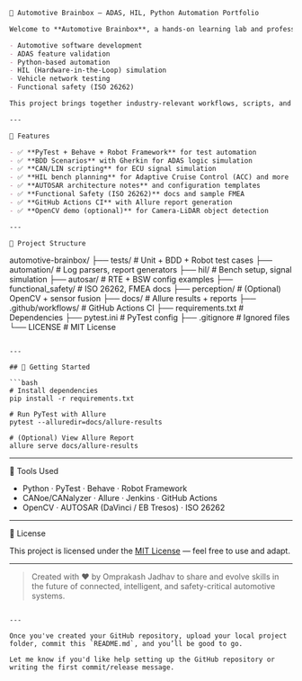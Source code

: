 ```markdown
🚗 Automotive Brainbox – ADAS, HIL, Python Automation Portfolio

Welcome to **Automotive Brainbox**, a hands-on learning lab and professional portfolio built to demonstrate real-world capabilities in:

- Automotive software development
- ADAS feature validation
- Python-based automation
- HIL (Hardware-in-the-Loop) simulation
- Vehicle network testing
- Functional safety (ISO 26262)

This project brings together industry-relevant workflows, scripts, and automation frameworks tailored for Software-Defined Vehicles (SDVs) and ECU validation environments.

---

🔧 Features

- ✅ **PyTest + Behave + Robot Framework** for test automation  
- ✅ **BDD Scenarios** with Gherkin for ADAS logic simulation  
- ✅ **CAN/LIN scripting** for ECU signal simulation  
- ✅ **HIL bench planning** for Adaptive Cruise Control (ACC) and more  
- ✅ **AUTOSAR architecture notes** and configuration templates  
- ✅ **Functional Safety (ISO 26262)** docs and sample FMEA  
- ✅ **GitHub Actions CI** with Allure report generation  
- ✅ **OpenCV demo (optional)** for Camera-LiDAR object detection

---

📁 Project Structure

```

automotive-brainbox/
├── tests/                 # Unit + BDD + Robot test cases
├── automation/            # Log parsers, report generators
├── hil/                   # Bench setup, signal simulation
├── autosar/               # RTE + BSW config examples
├── functional\_safety/     # ISO 26262, FMEA docs
├── perception/            # (Optional) OpenCV + sensor fusion
├── docs/                  # Allure results + reports
├── .github/workflows/     # GitHub Actions CI
├── requirements.txt       # Dependencies
├── pytest.ini             # PyTest config
├── .gitignore             # Ignored files
└── LICENSE                # MIT License

````

---

## 🚀 Getting Started

```bash
# Install dependencies
pip install -r requirements.txt

# Run PyTest with Allure
pytest --alluredir=docs/allure-results

# (Optional) View Allure Report
allure serve docs/allure-results
````

---

🧰 Tools Used

* Python · PyTest · Behave · Robot Framework
* CANoe/CANalyzer · Allure · Jenkins · GitHub Actions
* OpenCV · AUTOSAR (DaVinci / EB Tresos) · ISO 26262

---

📜 License

This project is licensed under the [MIT License](LICENSE) — feel free to use and adapt.

---

> Created with ❤️ by Omprakash Jadhav to share and evolve skills in the future of connected, intelligent, and safety-critical automotive systems.

```

---

Once you've created your GitHub repository, upload your local project folder, commit this `README.md`, and you’ll be good to go.

Let me know if you'd like help setting up the GitHub repository or writing the first commit/release message.
```

